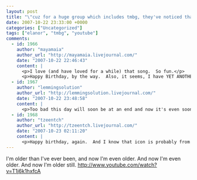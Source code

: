 ```yaml
---
layout: post
title: "\"cuz for a huge group which includes tmbg, they've noticed that time is running out\""
date: 2007-10-22 23:33:00 +0000
categories: ["Uncategorized"]
tags: ["elanor", "tmbg", "youtube"]
comments:
  - id: 1966
    author: "mayamaia"
    author_url: "http://mayamaia.livejournal.com/"
    date: "2007-10-22 22:46:43"
    content: |
      <p>I love (and have loved for a while) that song.  So fun.</p>
      <p>Happy Birthday, by the way.  Also, it seems, I have YET ANOTHER friend's brithday this week.  Wow.</p>
  - id: 1967
    author: "lemmingsolution"
    author_url: "http://lemmingsolution.livejournal.com/"
    date: "2007-10-22 23:48:58"
    content: |
      <p>Too bad this day will soon be at an end and now it's even sooner! Birthdays should last longer! </p>
  - id: 1968
    author: "tzeentch"
    author_url: "http://tzeentch.livejournal.com/"
    date: "2007-10-23 02:11:20"
    content: |
      <p>Happy birthday, again.  And I know that icon is probably from Golden Compass, but when I first saw it I thought, "Bear Cavalry!"</p>
---
```


I'm older than I've ever been, and now I'm even older. 
And now I'm even older.
And now I'm older still.
http://www.youtube.com/watch?v=T1j6k1hxfcA